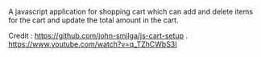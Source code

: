 A javascript application for shopping cart which can add and delete items for the cart and update the total amount in the cart.

Credit : https://github.com/john-smilga/js-cart-setup .
https://www.youtube.com/watch?v=q_TZhCWbS3I

